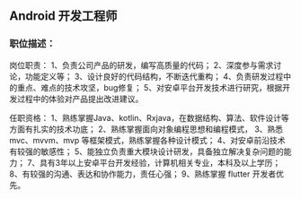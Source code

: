 

## Android 开发工程师

### 职位描述：

岗位职责：
1、负责公司产品的研发，编写高质量的代码；
2、深度参与需求讨论，功能定义等；
3、设计良好的代码结构，不断迭代重构；
4、负责研发过程中的重点、难点的技术攻坚，bug修复；
5、对安卓平台开发技术进行研究，根据开发过程中的体验对产品提出改进建议。

任职资格：
1、熟练掌握Java、kotlin、Rxjava，在数据结构、算法、软件设计等方面有扎实的技术功底；
2、熟练掌握面向对象编程思想和编程模式，
3、熟悉 mvc、mvvm、mvp 等框架模式，熟练掌握各种设计模式；
4、对安卓前沿技术有较强的敏感性；
5、能独立负责重大模块设计研发，具备独立解决复杂问题的能力；
7、具有3年以上安卓平台开发经验，计算机相关专业，本科及以上学历；
8、有较强的沟通、表达和协作能力，责任心强；
9、熟练掌握 flutter 开发者优先。